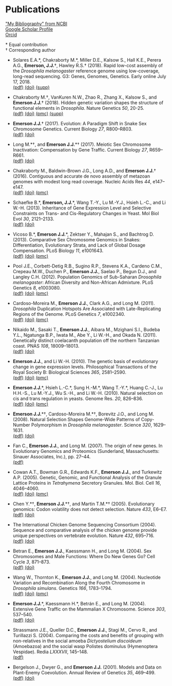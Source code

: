 # Publications

["My Bibliography" from NCBI](https://www.ncbi.nlm.nih.gov/sites/myncbi/james.emerson.1/bibliography/48761921/public/?sort=date&direction=descending)  
[Google Scholar Profile](https://scholar.google.com/citations?user=QwE4enQAAAAJ)  
[Orcid](http://orcid.org/0000-0001-9474-0891)  

\* Equal contribution  
† Corresponding author

<a name = 'p22'></a>
* Solares E.A.\*, Chakraborty M.\*,  Miller D.E., Kalsow S., Hall K.E., Perera A.G.,
**Emerson, J.J.**†, Hawley R.S.† (2018).
Rapid low-cost assembly of the *Drosophila melanogaster* reference genome
using low-coverage, long-read sequencing. G3: Genes, Genomes, Genetics. Early online July 17, 2018. <br>
[(pdf)](/documents/Solares2018G3early.pdf) [(doi)](https://doi.org/10.1534/g3.118.200162) [(supp)](https://doi.org/10.25387/g3.6813398)

<a name = 'p21'></a>
* Chakraborty M.†, VanKuren N.W., Zhao R., Zhang X., Kalsow S., and **Emerson J.J.**† (2018).
Hidden genetic variation shapes the structure of
functional elements in *Drosophila*. Nature Genetics *50*, 20-25.  
[(pdf)](/documents/Chakraborty2018NatureGenetics.pdf) [(doi)](https://doi.org/10.1038/s41588-017-0010-y) [(pmc)](https://www.ncbi.nlm.nih.gov/pmc/articles/PMC5742068/) [(supp)](/documents/Chakraborty2018NatureGeneticsSupplement.tgz)

<a name = 'p20'></a>
* **Emerson J.J.**† (2017). Evolution: A Paradigm Shift in Snake Sex
Chromosome Genetics. Current Biology *27*, R800–R803.  
[(pdf)](/documents/Emerson2017CurrBiol.pdf) [(doi)](https://doi.org/10.1016/j.cub.2017.06.079)

<a name = 'p19'></a>
* Long M.\*†, and **Emerson J.J.**\*† (2017). Meiotic Sex Chromosome
Inactivation: Compensation by Gene Traffic. Current Biology *27*,
R659–R661.  
[(pdf)](/documents/Long2017CurrBiol.pdf) [(doi)](https://doi.org/10.1016/j.cub.2017.05.077)

<a name = 'p18'></a>
* Chakraborty M., Baldwin-Brown J.G., Long A.D., and **Emerson J.J.**†
(2016). Contiguous and accurate de novo assembly of metazoan genomes
with modest long read coverage. Nucleic Acids Res *44*, e147–e147.  
[(pdf)](/documents/Chakraborty2016NucAcidsRes.pdf) [(doi)](https://doi.org/10.1093/nar/gkw654) [(pmc)](https://www.ncbi.nlm.nih.gov/pmc/articles/PMC5100563/)

<a name = 'p17'></a>
* Schaefke B.\*, **Emerson, J.J.**\*, Wang T.-Y., Lu M.-Y.J., Hsieh L.-C.,
and Li W.-H. (2013). Inheritance of Gene Expression Level and Selective
Constraints on Trans- and Cis-Regulatory Changes in Yeast. Mol Biol Evol
*30*, 2121–2133.  
[(pdf)](/documents/Schaefke2013MolBiolEvol.pdf) [(doi)](https://doi.org/10.1093/molbev/mst114)

<a name = 'p16'></a>
* Vicoso B.\*, **Emerson J.J.**\*, Zektser Y., Mahajan S., and Bachtrog
D. (2013). Comparative Sex Chromosome Genomics in Snakes:
Differentiation, Evolutionary Strata, and Lack of Global Dosage
Compensation. PLoS Biology *11*, e1001643.  
[(pdf)](/documents/Vicoso2013PLoSBio.pdf) [(doi)](https://doi.org/10.1371/journal.pbio.1001643) [(pmc)](https://www.ncbi.nlm.nih.gov/pmc/articles/PMC3754893/)

<a name = 'p15'></a>
* Pool J.E., Corbett-Detig R.B., Sugino R.P., Stevens K.A., Cardeno
C.M., Crepeau M.W., Duchen P., **Emerson J.J.**, Saelao P., Begun
D.J., and Langley C.H. (2012). Population Genomics of Sub-Saharan *Drosophila
melanogaster*: African Diversity and Non-African Admixture. PLoS
Genetics *8*, e1003080.  
[(pdf)](/documents/Pool2012PLoSGen.pdf) [(doi)](https://doi.org/10.1371/journal.pgen.1003080) [(pmc)](https://www.ncbi.nlm.nih.gov/pmc/articles/PMC3527209/)

<a name = 'p14'></a>
* Cardoso-Moreira M., **Emerson J.J.**, Clark A.G., and Long M.
(2011). *Drosophila* Duplication Hotspots Are Associated with
Late-Replicating Regions of the Genome. PLoS Genetics *7*, e1002340.  
[(pdf)](/documents/Cardoso-Moreira2011PLoSGen.pdf) [(doi)](https://doi.org/10.1371/journal.pgen.1002340) [(pmc)](https://www.ncbi.nlm.nih.gov/pmc/articles/PMC3207856/)

<a name = 'p13'></a>
* Nikaido M., Sasaki T., **Emerson J.J.**, Aibara M., Mzighani S.I.,
Budeba Y.L., Ngatunga B.P., Iwata M., Abe Y., Li W.-H., and Okada N.
(2011). Genetically distinct coelacanth population off the northern
Tanzanian coast. PNAS *108*, 18009–18013.  
[(pdf)](/documents/Nikaido2011PNAS.pdf) [(doi)](https://doi.org/10.1073/pnas.1115675108)

<a name = 'p12'></a>
* **Emerson J.J.**, and Li W.-H. (2010). The genetic basis of
evolutionary change in gene expression levels. Philosophical
Transactions of the Royal Society B: Biological Sciences *365*,
2581–2590.  
[(pdf)](/documents/Emerson2010PhilTransB.pdf) [(doi)](https://doi.org/10.1098/rstb.2010.0005) [(pmc)](https://www.ncbi.nlm.nih.gov/pmc/articles/PMC2935095/)

<a name = 'p11'></a>
* **Emerson J.J.**\*, Hsieh L.-C.\*, Sung H.-M.\*, Wang T.-Y.\*, Huang C.-J.,
Lu H.H.-S., Lu M.-Y.J., Wu S.-H., and Li W.-H. (2010). Natural
selection on cis and trans regulation in yeasts. Genome Res. *20*,
826–836.  
[(pdf)](/documents/Emerson2010GenRes.pdf) [(doi)](https://doi.org/10.1101/gr.101576.109) [(pmc)](https://www.ncbi.nlm.nih.gov/pmc/articles/PMC2877579/)

<a name = 'p10'></a>
* **Emerson J.J.**\*†, Cardoso-Moreira M.\*†, Borevitz J.O., and Long M.
(2008). Natural Selection Shapes Genome-Wide Patterns of Copy-Number
Polymorphism in *Drosophila melanogaster*. Science *320*, 1629–1631.  
[(pdf)](/documents/Emerson2008Science.pdf) [(doi)](https://doi.org/10.1126/science.1158078)

<a name = 'p09'></a>
* Fan C., **Emerson J.J.**, and Long M. (2007). The origin of new
genes. In Evolutionary Genomics and Proteomics (Sunderland,
Massachusetts: Sinauer Associates, Inc.), pp. 27–44.  
[(pdf)](/documents/Fan2007EvGenProt.pdf)

<a name = 'p08'></a>
* Cowan A.T., Bowman G.R., Edwards K.F., **Emerson J.J.**, and
Turkewitz A.P. (2005). Genetic, Genomic, and Functional Analysis of the
Granule Lattice Proteins in *Tetrahymena* Secretory Granules. Mol. Biol.
Cell *16*, 4046–4060.  
[(pdf)](/documents/Cowan2005MolBiolCell.pdf) [(doi)](https://dx.doi.org/10.1091/mbc.E05-01-0028) [(pmc)](https://www.ncbi.nlm.nih.gov/pmc/articles/PMC1196318/)

<a name = 'p07'></a>
* Chen Y.\*†, **Emerson J.J.**\*†, and Martin T.M.\*† (2005). Evolutionary
genomics: Codon volatility does not detect selection. Nature *433*,
E6–E7.  
[(pdf)](/documents/Chen2005Nature.pdf) [(doi)](https://doi.org/10.1038/nature03223)

<a name = 'p06'></a>
* The International Chicken Genome Sequencing Consortium (2004). Sequence
and comparative analysis of the chicken genome provide unique
perspectives on vertebrate evolution. Nature *432*, 695–716.  
[(pdf)](/documents/Hillier2004Nature.pdf) [(doi)](https://doi.org/10.1038/nature03154)

<a name = 'p05'></a>
* Betran E., **Emerson J.J.**, Kaessmann H., and Long M. (2004). Sex
Chromosomes and Male Functions: Where Do New Genes Go? Cell Cycle *3*,
871–873.  
[(pdf)](/documents/Betran2004CellCycle.pdf) [(doi)](https://doi.org/10.4161/cc.3.7.960)

<a name = 'p04'></a>
* Wang W., Thornton K., **Emerson J.J.**, and Long M. (2004).
Nucleotide Variation and Recombination Along the Fourth Chromosome in
*Drosophila simulans*. Genetics *166*, 1783–1794.  
[(pdf)](/documents/Wang2004Genetics.pdf) [(doi)](https://doi.org/10.1534/genetics.166.4.1783) [(pmc)](https://www.ncbi.nlm.nih.gov/pmc/articles/PMC1470817/)

<a name = 'p03'></a>
* **Emerson J.J.**\*, Kaessmann H.\*, Betrán E., and Long M. (2004).
Extensive Gene Traffic on the Mammalian X Chromosome. Science *303*,
537–540.  
[(pdf)](/documents/Emerson2004Science.pdf) [(doi)](https://doi.org/10.1126/science.1090042)

<a name = 'p02'></a>
* Strassmann J.E., Queller D.C., **Emerson J.J.**, Stagi M., Cervo R.,
and Turillazzi S. (2004). Comparing the costs and benefits of grouping
with non-relatives in the social amoeba *Dictyostelium discoideum*
(Amoebazoa) and the social wasp Polistes dominulus (Hymenoptera
Vespidae). Redia *LXXXVII*, 145–148.  
[(pdf)](/documents/Strassmann2004Redia.pdf)

<a name = 'p01'></a>
* Bergelson J., Dwyer G., and **Emerson J.J.** (2001). Models and Data
on Plant-Enemy Coevolution. Annual Review of Genetics *35*, 469–499.  
[(pdf)](/documents/Bergelson2001AnnRevGenet.pdf) [(doi)](https://doi.org/10.1146/annurev.genet.35.102401.090954)

<br><br><br><br><br><br><br><br><br><br><br><br><br><br><br><br><br><br><br><br><br><br><br><br><br><br><br><br><br><br><br><br><br><br><br><br><br><br><br><br><br><br><br><br><br><br><br><br><br><br>
